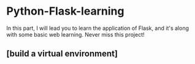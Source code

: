 # Python-Flask-learning
In this part, I will lead you to learn the application of Flask, and it's along with some basic web learning. Never miss this project!
## [build a virtual environment]
